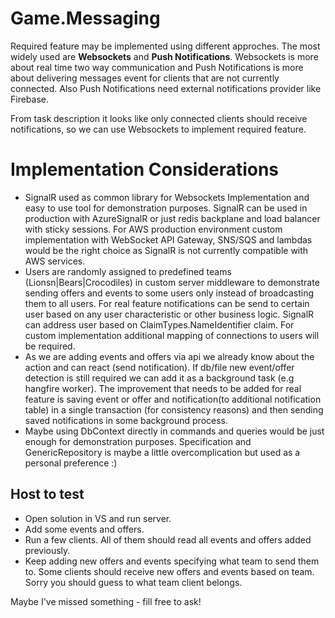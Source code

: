 
# Game.Messaging

Required feature may be implemented using different approches. The most widely used are **Websockets** and **Push Notifications**. Websockets is more about real time two way communication and Push Notifications is more about delivering messages event for clients that are not currently connected. Also Push Notifications need external notifications provider like Firebase.

From task description it looks like only connected clients should receive notifications, so we can use Websockets to implement required feature.

# Implementation Considerations
- SignalR used as common library for Websockets Implementation and easy to use tool for demonstration purposes. SignalR can be used in production with AzureSignalR or just redis backplane and load balancer with sticky sessions. For AWS production environment custom implementation with WebSocket API Gateway, SNS/SQS and lambdas would be the right choice as SignalR is not currently compatible with AWS services.
- Users are randomly assigned to predefined teams (Lionsn|Bears|Crocodiles) in custom server middleware to demonstrate sending offers and events to some users only instead of broadcasting them to all users. For real feature notifications can be send to certain user based on any user characteristic or other business logic. SignalR can address user based on ClaimTypes.NameIdentifier claim. For custom implementation additional mapping of connections to users will be required.
- As we are adding events and offers via api we already know about the action and can react (send notification). If db/file new event/offer detection is still required we can add it as a background task (e.g hangfire worker). The improvement that needs to be added for real feature is saving event or offer and notification(to additional notification table) in a single transaction (for consistency reasons) and then sending saved notifications in some background process.
- Maybe using DbContext directly in commands and queries would be just enough for demonstration purposes. Specification and GenericRepository is maybe a little overcomplication but used as a personal preference :)
## Host to test
- Open solution in VS and run server.
- Add some events and offers.
- Run a few clients. All of them should read all events and offers added previously.
- Keep adding new offers and events specifying what team to send them to. Some clients should receive new offers and events based on team. Sorry you should guess to what team client belongs.


Maybe I've missed something - fill free to ask!
